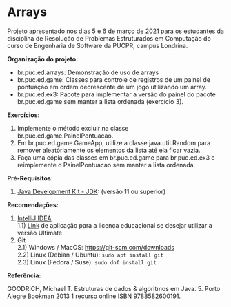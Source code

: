 # Arrays

Projeto apresentado nos dias 5 e 6 de março de 2021 para os estudantes da disciplina de Resolução de Problemas Estruturados em Computação do curso de Engenharia de Software da PUCPR, campus Londrina.

**Organização do projeto:**

* br.puc.ed.arrays: Demonstração de uso de arrays
* br.puc.ed.game: Classes para controle de registros de um painel de pontuação em ordem decrescente de um jogo utilizando um array.
* br.puc.ed.ex3: Pacote para implementar a versão do painel do pacote br.puc.ed.game sem manter a lista ordenada (exercício 3).

**Exercícios:**

1) Implemente o método excluir na classe br.puc.ed.game.PainelPontuacao.
2) Em br.puc.ed.game.GameApp, utilize a classe java.util.Random para remover aleatóriamente os elementos da lista até ela ficar vazia.
3) Faça uma cópia das classes em br.puc.ed.game para br.puc.ed.ex3 e reimplemente o PainelPontuacao sem manter a lista ordenada.

**Pré-Requisitos:**

1) [Java Development Kit - JDK](https://adoptopenjdk.net/): (versão 11 ou superior)

**Recomendações:**

1) [IntelliJ IDEA](https://www.jetbrains.com/pt-br/idea/)  
   1.1) [Link](https://www.jetbrains.com/community/education/#students) de aplicação para a licença educacional se desejar utilizar a versão Ultimate  
2) Git   
2.1) Windows / MacOS: https://git-scm.com/downloads  
   2.2) Linux (Debian / Ubuntu):  <code>sudo apt install git</code>  
   2.3) Linux (Fedora / Suse): <code>sudo dnf install git</code>  

**Referência:**

GOODRICH, Michael T. Estruturas de dados & algoritmos em Java. 5. Porto Alegre Bookman 2013 1 recurso online ISBN 9788582600191.